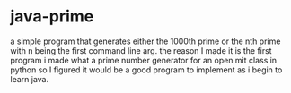 # java-prime
a simple program that generates either the 1000th prime or the nth prime with n being the first command line arg. the reason I made it 
is the first program i made what a prime number generator for an open mit class in python so I figured it would be a good 
program to implement as i begin to learn java. 
